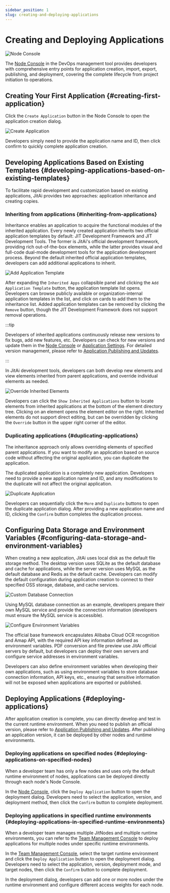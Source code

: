 ```yaml
---
sidebar_position: 1
slug: creating-and-deploying-applications
---
```


# Creating and Deploying Applications

![Node Console](./img/1/node-console.png "Node Console")

The [Node Console](../creating-and-publishing-applications/runtime-environment-management#node-local-default-runtime-environment) in the DevOps management tool provides developers with comprehensive entry points for application creation, import, export, publishing, and deployment, covering the complete lifecycle from project initiation to operations.

## Creating Your First Application {#creating-first-application}
Click the `Create Application` button in the Node Console to open the application creation dialog.

![Create Application](./img/1/create-new-application.png "Create Application")

Developers simply need to provide the application name and ID, then click confirm to quickly complete application creation.

## Developing Applications Based on Existing Templates {#developing-applications-based-on-existing-templates}
To facilitate rapid development and customization based on existing applications, JitAi provides two approaches: application inheritance and creating copies.
  
### Inheriting from applications {#inheriting-from-applications}
Inheritance enables an application to acquire the functional modules of the inherited application. Every newly created application inherits two official application templates by default: JIT Development Framework and JIT Development Tools. The former is JitAi's official development framework, providing rich out-of-the-box elements, while the latter provides visual and full-code dual-mode development tools for the application development process. Beyond the default inherited official application templates, developers can add additional applications to inherit.

![Add Application Template](./img/1/add-application-template.gif "Add Application Template")

After expanding the `Inherited Apps` collapsible panel and clicking the `Add Application Template` button, the application template list opens. Developers can browse publicly available or organization-internal application templates in the list, and click on cards to add them to the inheritance list. Added application templates can be removed by clicking the `Remove` button, though the JIT Development Framework does not support removal operations.

:::tip

Developers of inherited applications continuously release new versions to fix bugs, add new features, etc. Developers can check for new versions and update them in the [Node Console](../creating-and-publishing-applications/runtime-environment-management#node-local-default-runtime-environment) or [Application Settings](../development-tool-and-publish-service/visual-development-tool#application-settings). For detailed version management, please refer to [Application Publishing and Updates](../creating-and-publishing-applications/publishing-and-upgrading-applications#application-version-updates).

:::

In JitAi development tools, developers can both develop new elements and view elements inherited from parent applications, and override individual elements as needed.

![Override Inherited Elements](./img/1/override-inherited-elements.gif "Override Inherited Elements")

Developers can click the `Show Inherited Applications` button to locate elements from inherited applications at the bottom of the element directory tree. Clicking on an element opens the element editor on the right. Inherited elements do not support direct editing, but can be overridden by clicking the `Override` button in the upper right corner of the editor.

### Duplicating applications {#duplicating-applications}
The inheritance approach only allows overriding elements of specified parent applications. If you want to modify an application based on source code without affecting the original application, you can duplicate the application.

The duplicated application is a completely new application. Developers need to provide a new application name and ID, and any modifications to the duplicate will not affect the original application.

![Duplicate Application](./img/1/create-application-copy.png "Duplicate Application")

Developers can sequentially click the `More` and `Duplicate` buttons to open the duplicate application dialog. After providing a new application name and ID, clicking the `Confirm` button completes the duplication process.

## Configuring Data Storage and Environment Variables {#configuring-data-storage-and-environment-variables}
When creating a new application, JitAi uses local disk as the default file storage method. The desktop version uses SQLite as the default database and cache for applications, while the server version uses MySQL as the default database and Redis as the default cache. Developers can modify the default configuration during application creation to connect to their specified OSS storage, database, and cache services.

![Custom Database Connection](./img/1/custom-database-connection.gif "Custom Database Connection")

Using MySQL database connection as an example, developers prepare their own MySQL service and provide the connection information (developers must ensure the MySQL service is accessible).

![Configure Environment Variables](./img/1/configure-environment-variables.gif "Configure Environment Variables")

The official base framework encapsulates Alibaba Cloud OCR recognition and Amap API, with the required API key information defined as environment variables. PDF conversion and file preview use JitAi official servers by default, but developers can deploy their own servers and configure service addresses in environment variables.

Developers can also define environment variables when developing their own applications, such as using environment variables to store database connection information, API keys, etc., ensuring that sensitive information will not be exposed when applications are exported or published.

## Deploying Applications {#deploying-applications}
After application creation is complete, you can directly develop and test in the current runtime environment. When you need to publish an official version, please refer to [Application Publishing and Updates](../creating-and-publishing-applications/publishing-and-upgrading-applications). After publishing an application version, it can be deployed by other nodes and runtime environments.

### Deploying applications on specified nodes {#deploying-applications-on-specified-nodes}
When a developer team has only a few nodes and uses only the default runtime environment of nodes, applications can be deployed directly through each node's Node Console.

In the [Node Console](../creating-and-publishing-applications/runtime-environment-management#node-local-default-runtime-environment), click the `Deploy Application` button to open the deployment dialog. Developers need to select the application, version, and deployment method, then click the `Confirm` button to complete deployment.

### Deploying applications in specified runtime environments {#deploying-applications-in-specified-runtime-environments}
When a developer team manages multiple JitNodes and multiple runtime environments, you can refer to the [Team Management Console](../creating-and-publishing-applications/runtime-environment-management#node-local-default-runtime-environment) to deploy applications for multiple nodes under specific runtime environments.

In the [Team Management Console](../creating-and-publishing-applications/runtime-environment-management#node-local-default-runtime-environment), select the target runtime environment and click the `Deploy Application` button to open the deployment dialog. Developers need to select the application, version, deployment mode, and target nodes, then click the `Confirm` button to complete deployment.

In the deployment dialog, developers can add one or more nodes under the runtime environment and configure different access weights for each node.
